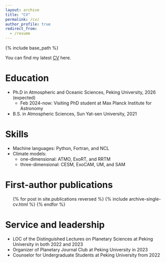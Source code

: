 ```yaml
---
layout: archive
title: "CV"
permalink: /cv/
author_profile: true
redirect_from:
  - /resume
---
```


{% include base_path %}

You can find my latest [CV](https://drive.google.com/file/d/1DpLlyYL7nCM5xmUQwk84K6RFIbKM7pNa/view?usp=sharing) here.

Education
======
* Ph.D in Atmospheric and Oceanic Sciences, Peking University, 2026 (expected)
  * Feb 2024-now: Visiting PhD student at Max Planck Institute for Astronomy
* B.S. in Atmospheric Sciences, Sun Yat-sen University, 2021

  
Skills
======
* Machine languages: Python, Fortran, and NCL
* Climate models: 
  * one-dimensional: ATMO, ExoRT, and RRTM
  * three-dimensional: CESM, ExoCAM, UM, and SAM

First-author publications
======
  <ul>{% for post in site.publications reversed %}
    {% include archive-single-cv.html %}
  {% endfor %}</ul>
  
Service and leadership
======
* LOC of the Distinguished Lectures on Planetary Sciences at Peking University in both 2022 and 2023
* Organizer of Planetary Journal Club at Peking University in 2023
* Counselor for Undergraduate Students at Peking University from 2022
